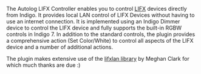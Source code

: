 The Autolog LIFX Controller enables you to control [LIFX][1] devices directly from Indigo. It provides local LAN control of LIFX Devices without having to use an internet connection. It is implemented using an Indigo Dimmer device to control the LIFX device and fully supports the built-in RGBW controls in Indigo 7. In addition to the standard controls, the plugin provides a comprehensive action (Set Color/White) to control all aspects of the LIFX device and a number of additional actions.

The plugin makes extensive use of the [lifxlan library][2] by Meghan Clark for which much thanks are due :)

[1]: https://www.lifx.com
[2]: https://github.com/mclarkk/lifxlan
